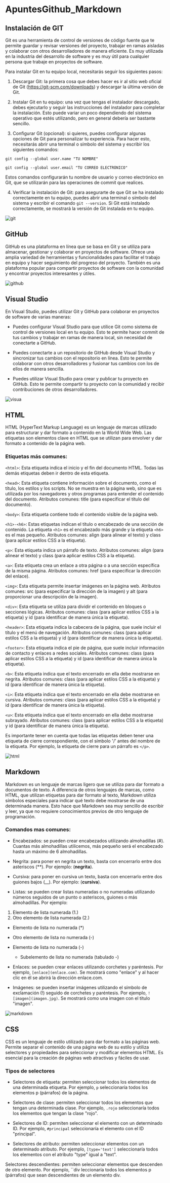 # ApuntesGithub_Markdown

## Instalación de GIT

Git es una herramienta de control de versiones de código fuente que te permite guardar y revisar versiones del proyecto, trabajar en ramas aisladas y colaborar con otros desarrolladores de manera eficiente. Es muy utilizada en la industria del desarrollo de software y es muy útil para cualquier persona que trabaje en proyectos de software.

Para instalar Git en tu equipo local, necesitarás seguir los siguientes pasos:

1. Descargar Git: la primera cosa que debes hacer es ir al sitio web oficial de Git (https://git-scm.com/downloads) y descargar la última versión de Git.

2. Instalar Git en tu equipo: una vez que tengas el instalador descargado, debes ejecutarlo y seguir las instrucciones del instalador para completar la instalación. Esto puede variar un poco dependiendo del sistema operativo que estés utilizando, pero en general debería ser bastante sencillo.

3. Configurar Git (opcional): si quieres, puedes configurar algunas opciones de Git para personalizar tu experiencia. Para hacer esto, necesitarás abrir una terminal o símbolo del sistema y escribir los siguientes comandos:

```
git config --global user.name "TU NOMBRE"
```

```
git config --global user.email "TU CORREO ELECTRÓNICO"
```

Estos comandos configurarán tu nombre de usuario y correo electrónico en Git, que se utilizarán para las operaciones de commit que realices.

4. Verificar la instalación de Git: para asegurarte de que Git se ha instalado correctamente en tu equipo, puedes abrir una terminal o símbolo del sistema y escribir el comando ``git --version``. Si Git está instalado correctamente, se mostrará la versión de Git instalada en tu equipo.

![git](git.png) 

## GitHub

GitHub es una plataforma en línea que se basa en Git y se utiliza para almacenar, gestionar y colaborar en proyectos de software. Ofrece una amplia variedad de herramientas y funcionalidades para facilitar el trabajo en equipo y hacer seguimiento del progreso del proyecto. También es una plataforma popular para compartir proyectos de software con la comunidad y encontrar proyectos interesantes y útiles.

![github](github.jpeg) 

## Visual Studio

En Visual Studio, puedes utilizar Git y GitHub para colaborar en proyectos de software de varias maneras:

- Puedes configurar Visual Studio para que utilice Git como sistema de control de versiones local en tu equipo. Esto te permite hacer commit de tus cambios y trabajar en ramas de manera local, sin necesidad de conectarte a GitHub.

- Puedes conectarte a un repositorio de GitHub desde Visual Studio y sincronizar tus cambios con el repositorio en línea. Esto te permite colaborar con otros desarrolladores y fusionar tus cambios con los de ellos de manera sencilla.

- Puedes utilizar Visual Studio para crear y publicar tu proyecto en GitHub. Esto te permite compartir tu proyecto con la comunidad y recibir contribuciones de otros desarrolladores.

![visua](visual.png)

## HTML

HTML (HyperText Markup Language) es un lenguaje de marcas utilizado para estructurar y dar formato a contenido en la World Wide Web. Las etiquetas son elementos clave en HTML que se utilizan para envolver y dar formato a contenido de la página web.

### Etiquetas más comunes: 

``<html>``: Esta etiqueta indica el inicio y el fin del documento HTML. Todas las demás etiquetas deben ir dentro de esta etiqueta.

``<head>``: Esta etiqueta contiene información sobre el documento, como el título, los estilos y los scripts. No se muestra en la página web, sino que es utilizada por los navegadores y otros programas para entender el contenido del documento. Atributos comunes: title (para especificar el título del documento).

``<body>``: Esta etiqueta contiene todo el contenido visible de la página web.

``<h1>-<h6>``: Estas etiquetas indican el título o encabezado de una sección de contenido. La etiqueta ``<h1>`` es el encabezado más grande y la etiqueta ``<h6>`` es el mas pequeño. Atributos comunes: align (para alinear el texto) y class (para aplicar estilos CSS a la etiqueta).

``<p>``: Esta etiqueta indica un párrafo de texto. Atributos comunes: align (para alinear el texto) y class (para aplicar estilos CSS a la etiqueta).

``<a>``: Esta etiqueta crea un enlace a otra página o a una sección específica de la misma página. Atributos comunes: href (para especificar la dirección del enlace).

``<img>``: Esta etiqueta permite insertar imágenes en la página web. Atributos comunes: src (para especificar la dirección de la imagen) y alt (para proporcionar una descripción de la imagen).

``<div>``: Esta etiqueta se utiliza para dividir el contenido en bloques o secciones lógicas. Atributos comunes: class (para aplicar estilos CSS a la etiqueta) y id (para identificar de manera única la etiqueta).

``<header>``: Esta etiqueta indica la cabecera de la página, que suele incluir el título y el menú de navegación. Atributos comunes: class (para aplicar estilos CSS a la etiqueta) y id (para identificar de manera única la etiqueta).

``<footer>``: Esta etiqueta indica el pie de página, que suele incluir información de contacto y enlaces a redes sociales. Atributos comunes: class (para aplicar estilos CSS a la etiqueta) y id (para identificar de manera única la etiqueta).

``<b>``: Esta etiqueta indica que el texto encerrado en ella debe mostrarse en negrita. Atributos comunes: class (para aplicar estilos CSS a la etiqueta) y id (para identificar de manera única la etiqueta).

``<i>``: Esta etiqueta indica que el texto encerrado en ella debe mostrarse en cursiva. Atributos comunes: class (para aplicar estilos CSS a la etiqueta) y id (para identificar de manera única la etiqueta).

``<u>``: Esta etiqueta indica que el texto encerrado en ella debe mostrarse subrayado. Atributos comunes: class (para aplicar estilos CSS a la etiqueta) y id (para identificar de manera única la etiqueta).

Es importante tener en cuenta que todas las etiquetas deben tener una etiqueta de cierre correspondiente, con el símbolo '/' antes del nombre de la etiqueta. Por ejemplo, la etiqueta de cierre para un párrafo es ``</p>``.

![html](html.jpg)

## Markdown

Markdown es un lenguaje de marcas ligero que se utiliza para dar formato a documentos de texto. A diferencia de otros lenguajes de marcas, como HTML, que utilizan etiquetas para dar formato al texto, Markdown utiliza símbolos especiales para indicar qué texto debe mostrarse de una determinada manera. Esto hace que Markdown sea muy sencillo de escribir y leer, ya que no requiere conocimientos previos de otro lenguaje de programación.

### Comandos mas comunes:

* Encabezados: se pueden crear encabezados utilizando almohadillas (#). Cuantas más almohadillas utilicemos, más pequeño será el encabezado hasta un máximo de 6 almohadillas.

* Negrita: para poner en negrita un texto, basta con encerrarlo entre dos asteriscos (**). Por ejemplo: (**negrita**).

* Cursiva: para poner en cursiva un texto, basta con encerrarlo entre dos guiones bajos (__). Por ejemplo: (__cursiva__).

* Listas: se pueden crear listas numeradas o no numeradas utilizando números seguidos de un punto o asteriscos, guiones o más almohadillas. Por ejemplo:

1. Elemento de lista numerada (1.)
2. Otro elemento de lista numerada (2.)

* Elemento de lista no numerada (*)
- Otro elemento de lista no numerada (-)

- Elemento de lista no numerada (-)
  - Subelemento de lista no numerada (tabulado -)


* Enlaces: se pueden crear enlaces utilizando corchetes y paréntesis. Por ejemplo, ``[enlace](enlace.com)``. Se mostrará como "enlace" y al hacer clic en él se abrirá la dirección enlace.com.

* Imágenes: se pueden insertar imágenes utilizando el símbolo de exclamación (!) seguido de corchetes y paréntesis. Por ejemplo, ``![imagen](imagen.jpg)``. Se mostrará como una imagen con el título "imagen".

![markdown](markdown.jpg)

## CSS

CSS es un lenguaje de estilo utilizado para dar formato a las páginas web. Permite separar el contenido de una página web de su estilo y utiliza selectores y propiedades para seleccionar y modificar elementos HTML. Es esencial para la creación de páginas web atractivas y fáciles de usar.

### Tipos de selectores

* Selectores de etiqueta: permiten seleccionar todos los elementos de una determinada etiqueta. Por ejemplo, ``p`` seleccionaría todos los elementos p (párrafos) de la página.

* Selectores de clase: permiten seleccionar todos los elementos que tengan una determinada clase. Por ejemplo, ``.rojo`` seleccionaría todos los elementos que tengan la clase "rojo".

* Selectores de ID: permiten seleccionar el elemento con un determinado ID. Por ejemplo, ``#principal`` seleccionaría el elemento con el ID "principal".

* Selectores de atributo: permiten seleccionar elementos con un determinado atributo. Por ejemplo, ``[type='text']`` seleccionaría todos los elementos con el atributo "type" igual a "text".

Selectores descendientes: permiten seleccionar elementos que descenden de otro elemento. Por ejemplo, ``div leccionaría todos los elementos p (párrafos) que sean descendientes de un elemento div.
